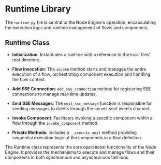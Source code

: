 # Runtime Library

The `runtime.py` file is central to the Node Engine's operation, encapsulating the execution logic and runtime management of flows and components.

## Runtime Class

- **Initialization**: Instantiates a runtime with a reference to the local files' root directory.

- **Flow Invocation**: The `invoke` method starts and manages the entire execution of a flow, orchestrating component execution and handling the flow context.

- **Add SSE Connection**: `add_sse_connection` method for registering SSE connections to manage real-time updates.

- **Emit SSE Messages**: The `emit_sse_message` function is responsible for sending messages to clients through the server-sent events channel.

- **Invoke Component**: Facilitates invoking a specific component within a flow through the `invoke_component` method.

- **Private Methods**: Includes a `__execute_next` method providing sequential execution logic of the components in a flow definition.

The Runtime class represents the core operational functionality of the Node Engine. It provides the mechanisms to execute and manage flows and their components in both synchronous and asynchronous fashions.